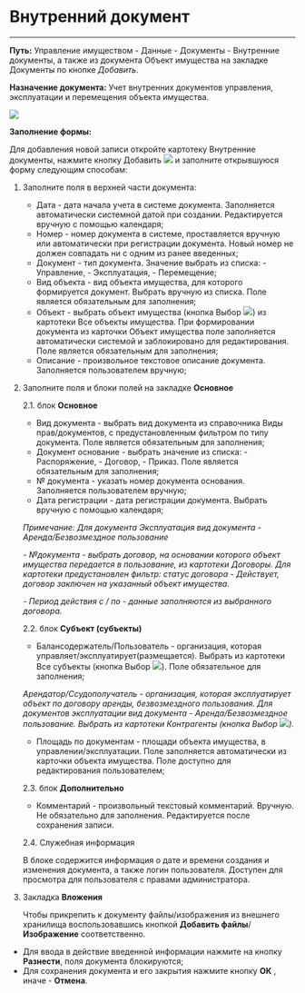 ﻿# Внутренний документ
_________________

**Путь:** Управление имуществом - Данные - Документы - Внутренние документы, а также из документа Объект имущества на закладке Документы по кнопке *Добавить*.

**Назначение документа:** Учет внутренних документов управления, эксплуатации и перемещения объекта имущества.

![](topic:.AddFiles.Screenshot_20026.jpg)

**Заполнение формы:**

Для добавления новой записи откройте картотеку Внутренние документы, нажмите кнопку Добавить ![](topic:Com.AddFiles.Btn_Add.png) и заполните открывшуюся форму следующим способам:

1. Заполните поля в верхней части документа:

    * Дата - дата начала учета в системе документа. Заполняется автоматически системной датой при создании. Редактируется вручную с помощью календаря;
    * Номер - номер документа в системе, проставляется вручную или автоматически при регистрации документа. Новый номер не должен совпадать ни с одним из ранее введенных;
    * Документ - тип документа. Значение выбрать из списка: - Управление, - Эксплуатация, - Перемещение;
    * Вид объекта - вид объекта имущества, для которого формируется документ. Выбрать вручную из списка. Поле является обязательным для заполнения;
    * Объект - выбрать объект имущества (кнопка Выбор ![](topic:Com.AddFiles.Btn_select.png)) из картотеки Все объекты имущества.
    При формировании документа из карточки Объект имущества поле заполняется автоматически системой и заблокировано для редактирования. Поле является обязательным для заполнения;
    * Описание - произвольное текстовое описание документа. Заполняется пользователем вручную;

2. Заполните поля и блоки полей на закладке **Основное**

    2.1. блок **Основное**
    * Вид документа - выбрать вид документа из справочника Виды прав/документов, с предустановленным фильтром по типу документа. Поле является обязательным для заполнения;
    * Документ основание - выбрать значение из списка: - Распоряжение, - Договор, - Приказ. Поле является обязательным для заполнения;
    * № документа - указать номер документа основания. Заполняется пользователем вручную;
    * Дата регистрации - дата регистрации документа. Выбрать вручную с помощью календаря;

    *Примечание: Для документа Эксплуатация вид документа - Аренда/Безвозмездное пользование*

    *\- №документа - выбрать договор, на основании которого объект имущества передается в пользование, из картотеки Договоры. Для картотеки предустановлен фильтр: статус договора - Действует, договор заключен на указанный объект имущества.*

    *\- Период действия с / по - данные заполняются из выбранного договора.*

    2.2. блок **Субъект (субъекты)**

    * Балансодержатель/Пользователь - организация, которая управляет/эксплуатирует(размещается). Выбрать из картотеки Все субъекты (кнопка Выбор ![](topic:Com.AddFiles.Btn_select.png)). Поле обязательное для заполнения;

    *Арендатор/Ссудополучатель - организация, которая эксплуатирует объект по договору аренды, безвозмездного пользования. Для документов эксплуатации вид документа - Аренда/Безвозмездное пользование.*
    *Выбрать из картотеки Контрагенты (кнопка Выбор ![](topic:Com.AddFiles.Btn_select.png)).*
    * Площадь по документам - площади объекта имущества, в управлении/эксплуатации. Поле заполняется автоматически из карточки объекта имущества. Поле доступно для редактирования пользователем;

    2.3. блок **Дополнительно**

    * Комментарий - произвольный текстовый комментарий. Вручную. Не обязательно для заполнения. Редактируется после сохранения записи.

    2.4. Служебная информация

    В блоке содержится информация о дате и времени создания и изменения документа, а также логин пользователя. Доступен для просмотра для пользователя с правами администратора.


3. Закладка **Вложения**

   Чтобы прикрепить к документу файлы/изображения из внешнего хранилища воспользовавшись кнопкой **Добавить файлы**/**Изображение** соответственно.

- Для ввода в действие введенной информации нажмите на кнопку **Разнести**, поля документа блокируются;
- Для сохранения документа и его закрытия нажмите кнопку **ОК** , иначе  -  **Отмена**. 



